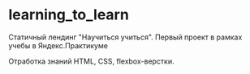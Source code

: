 # learning_to_learn

Статичный лендинг "Научиться учиться". Первый проект в рамках учебы в Яндекс.Практикуме

Отработка знаний HTML, CSS, flexbox-верстки.
